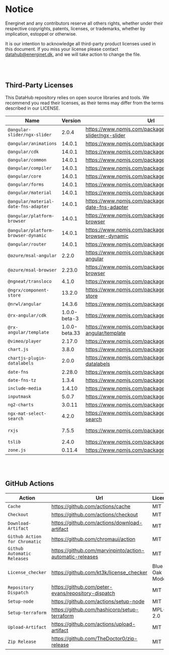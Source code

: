 # Notice

Energinet and any contributors reserve all others rights, whether under their respective copyrights, patents, licenses, or trademarks, whether by implication, estoppel or otherwise.

It is our intention to acknowledge all third-party product licenses used in this document. If you miss your license please contact datahub@energinet.dk, and we will take action to change the file.

<br>
<br>

## Third-Party Licenses

This DataHub repository relies on open source libraries and tools. We recommend you read their licenses, as their terms may differ from the terms described in our LICENSE.

| Name                                 | Version       | Url                                                                | License    |
| ------------------------------------ | ------------- | ------------------------------------------------------------------ | ---------- |
| `@angular-slider/ngx-slider`         | 2.0.4         | <https://www.npmjs.com/package/@angular-slider/ngx-slider>         | MIT        |
| `@angular/animations`                | 14.0.1        | <https://www.npmjs.com/package/@angular/animations>                | MIT        |
| `@angular/cdk`                       | 14.0.1        | <https://www.npmjs.com/package/@angular/cdk>                       | MIT        |
| `@angular/common`                    | 14.0.1        | <https://www.npmjs.com/package/@angular/common>                    | MIT        |
| `@angular/compiler`                  | 14.0.1        | <https://www.npmjs.com/package/@angular/compiler>                  | MIT        |
| `@angular/core`                      | 14.0.1        | <https://www.npmjs.com/package/@angular/core>                      | MIT        |
| `@angular/forms`                     | 14.0.1        | <https://www.npmjs.com/package/@angular/forms>                     | MIT        |
| `@angular/material`                  | 14.0.1        | <https://www.npmjs.com/package/@angular/material>                  | MIT        |
| `@angular/material-date-fns-adapter` | 14.0.1        | <https://www.npmjs.com/package/@angular/material-date-fns-adapter> | MIT        |
| `@angular/platform-browser`          | 14.0.1        | <https://www.npmjs.com/package/@angular/platform-browser>          | MIT        |
| `@angular/platform-browser-dynamic`  | 14.0.1        | <https://www.npmjs.com/package/@angular/platform-browser-dynamic>  | MIT        |
| `@angular/router`                    | 14.0.1        | <https://www.npmjs.com/package/@angular/router>                    | MIT        |
| `@azure/msal-angular`                | 2.2.0         | <https://www.npmjs.com/package/@azure/msal-angular>                | MIT        |
| `@azure/msal-browser`                | 2.23.0        | <https://www.npmjs.com/package/@azure/msal-browser>                | MIT        |
| `@ngneat/transloco`                  | 4.1.0         | <https://www.npmjs.com/package/@ngneat/transloco>                  | MIT        |
| `@ngrx/component-store`              | 13.2.0        | <https://www.npmjs.com/package/@ngrx/component-store>              | MIT        |
| `@nrwl/angular`                      | 14.3.6        | <https://www.npmjs.com/package/@nrwl/angular>                      | MIT        |
| `@rx-angular/cdk`                    | 1.0.0-beta-3  | <https://www.npmjs.com/package/@rx-angular/cdk>                    | MIT        |
| `@rx-angular/template`               | 1.0.0-beta.33 | <https://www.npmjs.com/package/@rx-angular/template>               | MIT        |
| `@vimeo/player`                      | 2.17.0        | <https://www.npmjs.com/package/@vimeo/player>                      | MIT        |
| `chart.js`                           | 3.8.0         | <https://www.npmjs.com/package/chart.js>                           | MIT        |
| `chartjs-plugin-datalabels`          | 2.0.0         | <https://www.npmjs.com/package/chartjs-plugin-datalabels>          | MIT        |
| `date-fns`                           | 2.28.0        | <https://www.npmjs.com/package/date-fns>                           | MIT        |
| `date-fns-tz`                        | 1.3.4         | <https://www.npmjs.com/package/date-fns-tz>                        | MIT        |
| `include-media`                      | 1.4.10        | <https://www.npmjs.com/package/include-media>                      | MIT        |
| `inputmask`                          | 5.0.7         | <https://www.npmjs.com/package/inputmask>                          | MIT        |
| `ng2-charts`                         | 3.0.11        | <https://www.npmjs.com/package/ng2-charts>                         | ISC        |
| `ngx-mat-select-search`              | 4.2.0         | <https://www.npmjs.com/package/ngx-mat-select-search>              | MIT        |
| `rxjs`                               | 7.5.5         | <https://www.npmjs.com/package/rxjs>                               | Apache-2.0 |
| `tslib`                              | 2.4.0         | <https://www.npmjs.com/package/tslib>                              | 0BSD       |
| `zone.js`                            | 0.11.4        | <https://www.npmjs.com/package/zone.js>                            | MIT        |

<br>
<br>

## GitHub Actions

| Action                        | Url                                                        | License        |
| ----------------------------- | ---------------------------------------------------------- | -------------- |
| `Cache`                       | <https://github.com/actions/cache>                         | MIT            |
| `Checkout`                    | <https://github.com/actions/checkout>                      | MIT            |
| `Download-Artifact`           | <https://github.com/actions/download-artifact>             | MIT            |
| `Github Action for Chromatic` | <https://github.com/chromaui/action>                       | MIT            |
| `Github Automatic Releases`   | <https://github.com/marvinpinto/action-automatic-releases> | MIT            |
| `License_checker`             | <https://github.com/kt3k/license_checker>                  | Blue Oak Model |
| `Repository Dispatch`         | <https://github.com/peter-evans/repository-dispatch>       | MIT            |
| `Setup-node`                  | <https://github.com/actions/setup-node>                    | MIT            |
| `Setup-terraform`             | <https://github.com/hashicorp/setup-terraform>             | MPL-2.0        |
| `Upload-Artifact`             | <https://github.com/actions/upload-artifact>               | MIT            |
| `Zip Release`                 | <https://github.com/TheDoctor0/zip-release>                | MIT            |
